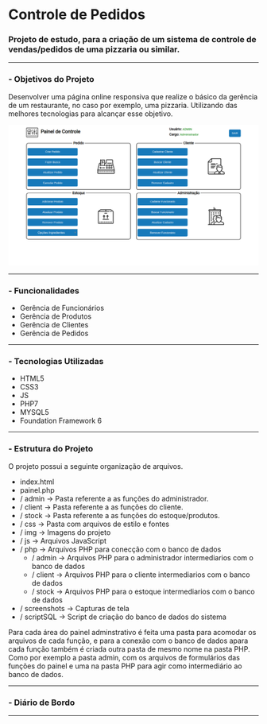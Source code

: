 # Controle de Pedidos
### Projeto de estudo, para a criação de um sistema de controle de vendas/pedidos de uma pizzaria ou similar.

---
### - Objetivos do Projeto

Desenvolver uma página online responsiva que realize o básico da gerência de um restaurante, no caso por exemplo, uma pizzaria. Utilizando das melhores tecnologias para alcançar esse objetivo.

![Painel](/screenshots/painel.png)

---

### - Funcionalidades

  * Gerência de Funcionários
  * Gerência de Produtos
  * Gerência de Clientes
  * Gerência de Pedidos

---
### - Tecnologias Utilizadas

* HTML5
* CSS3
* JS
* PHP7
* MYSQL5
* Foundation Framework 6

---
### - Estrutura do Projeto

O projeto possui a seguinte organização de arquivos.

* index.html
* painel.php
* / admin           -> Pasta referente a as funções do administrador.
* / client          -> Pasta referente a as funções do cliente.
* / stock           -> Pasta referente a as funções do estoque/produtos.
* / css             -> Pasta com arquivos de estilo e fontes
* / img             -> Imagens do projeto
* / js              -> Arquivos JavaScript
* / php             -> Arquivos PHP para conecção com o banco de dados
  * / admin           -> Arquivos PHP para o administrador intermediarios com o banco de dados
  * / client          -> Arquivos PHP para o cliente intermediarios com o banco de dados
  * / stock           -> Arquivos PHP para o estoque intermediarios com o banco de dados
* / screenshots     -> Capturas de tela
* / scriptSQL        -> Script de criação do banco de dados do sistema

Para cada área do painel adminstrativo é feita uma pasta para acomodar os arquivos de cada função, e para a conexão com o banco de dados apara cada função também é criada outra pasta de mesmo nome na pasta PHP. Como por exemplo a pasta admin, com os arquivos de formulários das funções do painel e uma na pasta PHP para agir como intermediário ao banco de dados.

---

### - Diário de Bordo

---
